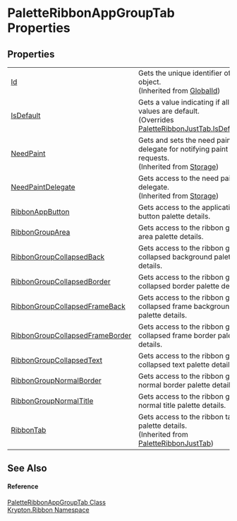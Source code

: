 # PaletteRibbonAppGroupTab Properties




## Properties
<table>
<tr>
<td><a href="71a6846f-bfb6-fb58-b361-6b43ae0583a8.md">Id</a></td>
<td>Gets the unique identifier of the object.<br />(Inherited from <a href="9ef2ca3a-e03e-8927-105a-2f9a6fbdf849.md">GlobalId</a>)</td></tr>
<tr>
<td><a href="bba7622c-1ef3-f11d-79e2-5bfa25008481.md">IsDefault</a></td>
<td>Gets a value indicating if all values are default.<br />(Overrides <a href="6d9b7a5d-acde-4f8e-692b-db8650b49938.md">PaletteRibbonJustTab.IsDefault</a>)</td></tr>
<tr>
<td><a href="097a0f47-e60c-4bf7-802c-8391c6d8feff.md">NeedPaint</a></td>
<td>Gets and sets the need paint delegate for notifying paint requests.<br />(Inherited from <a href="8406cf55-79a3-e579-4094-be084e489431.md">Storage</a>)</td></tr>
<tr>
<td><a href="879ca7f2-32c5-8581-44f2-c7aee6491db2.md">NeedPaintDelegate</a></td>
<td>Gets access to the need paint delegate.<br />(Inherited from <a href="8406cf55-79a3-e579-4094-be084e489431.md">Storage</a>)</td></tr>
<tr>
<td><a href="3db96457-c841-c812-f9ce-b56db5345185.md">RibbonAppButton</a></td>
<td>Gets access to the application button palette details.</td></tr>
<tr>
<td><a href="7fb1e88f-e0b2-34a4-448f-0e06960435df.md">RibbonGroupArea</a></td>
<td>Gets access to the ribbon group area palette details.</td></tr>
<tr>
<td><a href="8efd6cff-2153-5c70-83ec-38612a733c2b.md">RibbonGroupCollapsedBack</a></td>
<td>Gets access to the ribbon group collapsed background palette details.</td></tr>
<tr>
<td><a href="9d3f4937-8278-5d02-c921-b1d03e597881.md">RibbonGroupCollapsedBorder</a></td>
<td>Gets access to the ribbon group collapsed border palette details.</td></tr>
<tr>
<td><a href="62411863-4d8c-1330-8a73-fa0ddeeef6e6.md">RibbonGroupCollapsedFrameBack</a></td>
<td>Gets access to the ribbon group collapsed frame background palette details.</td></tr>
<tr>
<td><a href="09d321d6-37bd-253a-edbb-5a9c13858a45.md">RibbonGroupCollapsedFrameBorder</a></td>
<td>Gets access to the ribbon group collapsed frame border palette details.</td></tr>
<tr>
<td><a href="e1af1d54-f2e2-80f8-d419-20859ec1eceb.md">RibbonGroupCollapsedText</a></td>
<td>Gets access to the ribbon group collapsed text palette details.</td></tr>
<tr>
<td><a href="d51c1fd5-8baf-d45a-c779-7ece48ed4767.md">RibbonGroupNormalBorder</a></td>
<td>Gets access to the ribbon group normal border palette details.</td></tr>
<tr>
<td><a href="297150e7-75cb-5464-142f-8d15895d4aea.md">RibbonGroupNormalTitle</a></td>
<td>Gets access to the ribbon group normal title palette details.</td></tr>
<tr>
<td><a href="2f12671a-9a79-c8db-f3fe-56445aa9a222.md">RibbonTab</a></td>
<td>Gets access to the ribbon tab palette details.<br />(Inherited from <a href="40f8b437-4876-cec4-180c-aa829a13b1c1.md">PaletteRibbonJustTab</a>)</td></tr>
</table>

## See Also


#### Reference
<a href="15b772f0-e352-c618-c647-e89a2ea81af8.md">PaletteRibbonAppGroupTab Class</a>  
<a href="1e9bc734-cff9-e9b8-f013-94cdac669794.md">Krypton.Ribbon Namespace</a>  

